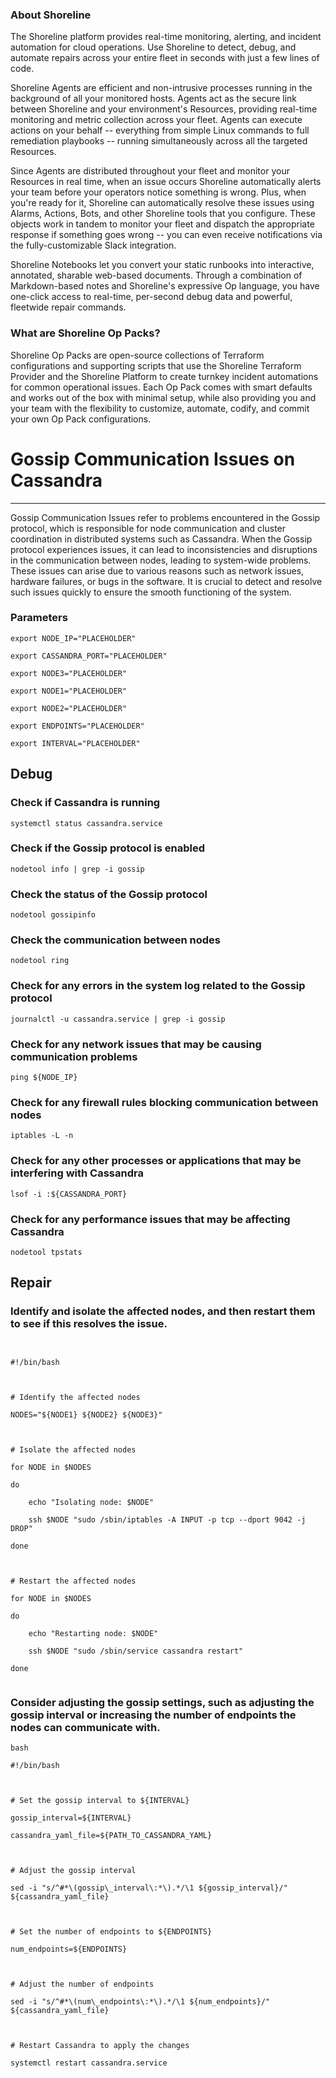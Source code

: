 
### About Shoreline
The Shoreline platform provides real-time monitoring, alerting, and incident automation for cloud operations. Use Shoreline to detect, debug, and automate repairs across your entire fleet in seconds with just a few lines of code.

Shoreline Agents are efficient and non-intrusive processes running in the background of all your monitored hosts. Agents act as the secure link between Shoreline and your environment's Resources, providing real-time monitoring and metric collection across your fleet. Agents can execute actions on your behalf -- everything from simple Linux commands to full remediation playbooks -- running simultaneously across all the targeted Resources.

Since Agents are distributed throughout your fleet and monitor your Resources in real time, when an issue occurs Shoreline automatically alerts your team before your operators notice something is wrong. Plus, when you're ready for it, Shoreline can automatically resolve these issues using Alarms, Actions, Bots, and other Shoreline tools that you configure. These objects work in tandem to monitor your fleet and dispatch the appropriate response if something goes wrong -- you can even receive notifications via the fully-customizable Slack integration.

Shoreline Notebooks let you convert your static runbooks into interactive, annotated, sharable web-based documents. Through a combination of Markdown-based notes and Shoreline's expressive Op language, you have one-click access to real-time, per-second debug data and powerful, fleetwide repair commands.

### What are Shoreline Op Packs?
Shoreline Op Packs are open-source collections of Terraform configurations and supporting scripts that use the Shoreline Terraform Provider and the Shoreline Platform to create turnkey incident automations for common operational issues. Each Op Pack comes with smart defaults and works out of the box with minimal setup, while also providing you and your team with the flexibility to customize, automate, codify, and commit your own Op Pack configurations.

# Gossip Communication Issues on Cassandra
---

Gossip Communication Issues refer to problems encountered in the Gossip protocol, which is responsible for node communication and cluster coordination in distributed systems such as Cassandra. When the Gossip protocol experiences issues, it can lead to inconsistencies and disruptions in the communication between nodes, leading to system-wide problems. These issues can arise due to various reasons such as network issues, hardware failures, or bugs in the software. It is crucial to detect and resolve such issues quickly to ensure the smooth functioning of the system.

### Parameters
```shell
export NODE_IP="PLACEHOLDER"

export CASSANDRA_PORT="PLACEHOLDER"

export NODE3="PLACEHOLDER"

export NODE1="PLACEHOLDER"

export NODE2="PLACEHOLDER"

export ENDPOINTS="PLACEHOLDER"

export INTERVAL="PLACEHOLDER"
```

## Debug

### Check if Cassandra is running
```shell
systemctl status cassandra.service
```

### Check if the Gossip protocol is enabled
```shell
nodetool info | grep -i gossip
```

### Check the status of the Gossip protocol
```shell
nodetool gossipinfo
```

### Check the communication between nodes
```shell
nodetool ring
```

### Check for any errors in the system log related to the Gossip protocol
```shell
journalctl -u cassandra.service | grep -i gossip
```

### Check for any network issues that may be causing communication problems
```shell
ping ${NODE_IP}
```

### Check for any firewall rules blocking communication between nodes
```shell
iptables -L -n
```

### Check for any other processes or applications that may be interfering with Cassandra
```shell
lsof -i :${CASSANDRA_PORT}
```

### Check for any performance issues that may be affecting Cassandra
```shell
nodetool tpstats
```

## Repair

### Identify and isolate the affected nodes, and then restart them to see if this resolves the issue.
```shell


#!/bin/bash



# Identify the affected nodes

NODES="${NODE1} ${NODE2} ${NODE3}"



# Isolate the affected nodes

for NODE in $NODES

do

    echo "Isolating node: $NODE"

    ssh $NODE "sudo /sbin/iptables -A INPUT -p tcp --dport 9042 -j DROP"

done



# Restart the affected nodes

for NODE in $NODES

do

    echo "Restarting node: $NODE"

    ssh $NODE "sudo /sbin/service cassandra restart"

done


```

### Consider adjusting the gossip settings, such as adjusting the gossip interval or increasing the number of endpoints the nodes can communicate with.
```shell
bash

#!/bin/bash



# Set the gossip interval to ${INTERVAL}

gossip_interval=${INTERVAL}

cassandra_yaml_file=${PATH_TO_CASSANDRA_YAML}



# Adjust the gossip interval

sed -i "s/^#*\(gossip\_interval\:*\).*/\1 ${gossip_interval}/" ${cassandra_yaml_file}



# Set the number of endpoints to ${ENDPOINTS}

num_endpoints=${ENDPOINTS}



# Adjust the number of endpoints

sed -i "s/^#*\(num\_endpoints\:*\).*/\1 ${num_endpoints}/" ${cassandra_yaml_file}



# Restart Cassandra to apply the changes

systemctl restart cassandra.service


```